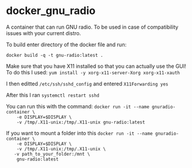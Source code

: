 # docker_gnu_radio
A container that can run GNU radio. To be used in case of compatibility issues with your current distro.

To build enter directory of the docker file and run: 

`docker build -q -t gnu-radio:latest .`<br>

Make sure that you have X11 installed so that you can actually use the GUI!
To do this I used:
`yum install -y xorg-x11-server-Xorg xorg-x11-xauth`<br>

I then editted `/etc/ssh/sshd_config` and entered `X11Forwarding yes`

After this I ran `systemctl restart sshd`<br>

You can run this with the command:
`docker run -it --name gnuradio-container \`<br>
`    -e DISPLAY=$DISPLAY \`<br>
`    -v /tmp/.X11-unix:/tmp/.X11-unix gnu-radio:latest`<br>

If you want to mount a folder into this
`docker run -it --name gnuradio-container \`<br>
`    -e DISPLAY=$DISPLAY \`<br>
`    -v /tmp/.X11-unix:/tmp/.X11-unix \`<br>
`    -v path_to_your_folder:/mnt \ `<br>
`    gnu-radio:latest`<br>